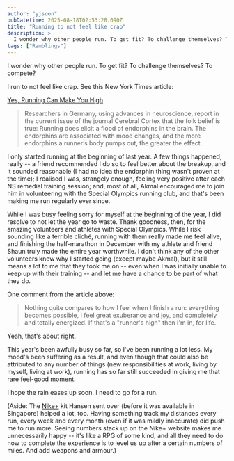 ```yaml
---
author: "yjsoon"
pubDatetime: 2025-08-18T02:53:28.090Z
title: "Running to not feel like crap"
description: >
  I wonder why other people run. To get fit? To challenge themselves? To compete? I run to not feel like crap. See this New York Times article: Yes, Run...
tags: ["Ramblings"]
---
```






I wonder why other people run. To get fit? To challenge themselves? To compete?

I run to not feel like crap. See this New York Times article:

[Yes, Running Can Make You High](http://www.nytimes.com/2008/03/27/health/nutrition/27best.html?_r=3&adxnnl=1&oref=slogin&adxnnlx=1206857442-FC2sGasmELCn3gNLT9nUkA)

> Researchers in Germany, using advances in neuroscience, report in the current issue of the journal Cerebral Cortex that the folk belief is true: Running does elicit a flood of endorphins in the brain. The endorphins are associated with mood changes, and the more endorphins a runner&#8217;s body pumps out, the greater the effect.

I only started running at the beginning of last year. A few things happened, really -- a friend recommended I do so to feel better about the breakup, and it sounded reasonable (I had no idea the endorphin thing wasn't proven at the time); I realised I was, strangely enough, feeling very positive after each NS remedial training session; and, most of all, Akmal encouraged me to join him in volunteering with the Special Olympics running club, and that's been making me run regularly ever since.

While I was busy feeling sorry for myself at the beginning of the year, I did resolve to not let the year go to waste. Thank goodness, then, for the amazing volunteers and athletes with Special Olympics. While I risk sounding like a terrible clich&#233;, running with them really made me feel alive, and finishing the half-marathon in December with my athlete and friend Shaun truly made the entire year worthwhile. I don't think any of the other volunteers knew why I started going (except maybe Akmal), but it still means a lot to me that they took me on -- even when I was initially unable to keep up with their training -- and let me have a chance to be part of what they do.

One comment from the article above:

> Nothing quite compares to how I feel when I finish a run: everything becomes possible, I feel great exuberance and joy, and completely and totally energized. If that's a "runner's high" then I'm in, for life.

Yeah, that's about right.

This year's been awfully busy so far, so I've been running a lot less. My mood's been suffering as a result, and even though that could also be attributed to any number of things (new responsibilities at work, living by myself, living at work), running has so far still succeeded in giving me that rare feel-good moment.

I hope the rain eases up soon. I need to go for a run.

(Aside: The [Nike+](http://www.nikeplus.com) kit Hansen sent over (before it was available in Singapore) helped a lot, too. Having something track my distances every run, every week and every month (even if it was mildly inaccurate) did push me to run more. Seeing numbers stack up on the Nike+ website makes me unnecessarily happy -- it's like a RPG of some kind, and all they need to do now to complete the experience is to level us up after a certain numbers of miles. And add weapons and armour.)